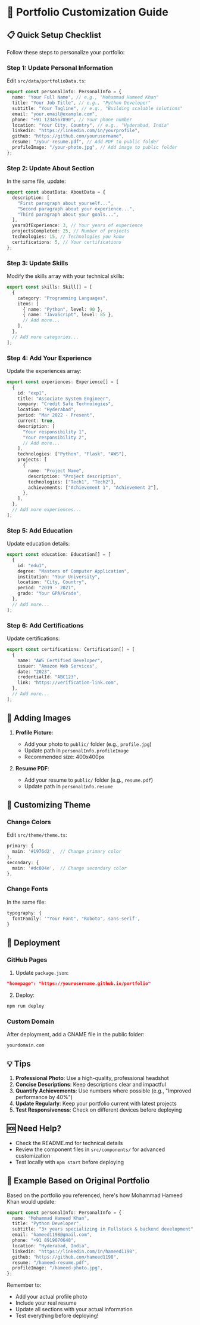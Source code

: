 # 🎨 Portfolio Customization Guide

## 📋 Quick Setup Checklist

Follow these steps to personalize your portfolio:

### Step 1: Update Personal Information

Edit `src/data/portfolioData.ts`:

```typescript
export const personalInfo: PersonalInfo = {
  name: "Your Full Name", // e.g., "Mohammad Hameed Khan"
  title: "Your Job Title", // e.g., "Python Developer"
  subtitle: "Your Tagline", // e.g., "Building scalable solutions"
  email: "your.email@example.com",
  phone: "+91 1234567890", // Your phone number
  location: "Your City, Country", // e.g., "Hyderabad, India"
  linkedin: "https://linkedin.com/in/yourprofile",
  github: "https://github.com/yourusername",
  resume: "/your-resume.pdf", // Add PDF to public folder
  profileImage: "/your-photo.jpg", // Add image to public folder
};
```

### Step 2: Update About Section

In the same file, update:

```typescript
export const aboutData: AboutData = {
  description: [
    "First paragraph about yourself...",
    "Second paragraph about your experience...",
    "Third paragraph about your goals...",
  ],
  yearsOfExperience: 3, // Your years of experience
  projectsCompleted: 25, // Number of projects
  technologies: 15, // Technologies you know
  certifications: 5, // Your certifications
};
```

### Step 3: Update Skills

Modify the skills array with your technical skills:

```typescript
export const skills: Skill[] = [
  {
    category: "Programming Languages",
    items: [
      { name: "Python", level: 90 },
      { name: "JavaScript", level: 85 },
      // Add more...
    ],
  },
  // Add more categories...
];
```

### Step 4: Add Your Experience

Update the experiences array:

```typescript
export const experiences: Experience[] = [
  {
    id: "exp1",
    title: "Associate System Engineer",
    company: "Credit Safe Technologies",
    location: "Hyderabad",
    period: "Mar 2022 - Present",
    current: true,
    description: [
      "Your responsibility 1",
      "Your responsibility 2",
      // Add more...
    ],
    technologies: ["Python", "Flask", "AWS"],
    projects: [
      {
        name: "Project Name",
        description: "Project description",
        technologies: ["Tech1", "Tech2"],
        achievements: ["Achievement 1", "Achievement 2"],
      },
    ],
  },
  // Add more experiences...
];
```

### Step 5: Add Education

Update education details:

```typescript
export const education: Education[] = [
  {
    id: "edu1",
    degree: "Masters of Computer Application",
    institution: "Your University",
    location: "City, Country",
    period: "2019 - 2021",
    grade: "Your GPA/Grade",
  },
  // Add more...
];
```

### Step 6: Add Certifications

Update certifications:

```typescript
export const certifications: Certification[] = [
  {
    name: "AWS Certified Developer",
    issuer: "Amazon Web Services",
    date: "2023",
    credentialId: "ABC123",
    link: "https://verification-link.com",
  },
  // Add more...
];
```

## 📸 Adding Images

1. **Profile Picture**:

   - Add your photo to `public/` folder (e.g., `profile.jpg`)
   - Update path in `personalInfo.profileImage`
   - Recommended size: 400x400px

2. **Resume PDF**:
   - Add your resume to `public/` folder (e.g., `resume.pdf`)
   - Update path in `personalInfo.resume`

## 🎨 Customizing Theme

### Change Colors

Edit `src/theme/theme.ts`:

```typescript
primary: {
  main: '#1976d2',  // Change primary color
},
secondary: {
  main: '#dc004e',  // Change secondary color
},
```

### Change Fonts

In the same file:

```typescript
typography: {
  fontFamily: '"Your Font", "Roboto", sans-serif',
}
```

## 🚀 Deployment

### GitHub Pages

1. Update `package.json`:

```json
"homepage": "https://yourusername.github.io/portfolio"
```

2. Deploy:

```bash
npm run deploy
```

### Custom Domain

After deployment, add a CNAME file in the public folder:

```
yourdomain.com
```

## 💡 Tips

1. **Professional Photo**: Use a high-quality, professional headshot
2. **Concise Descriptions**: Keep descriptions clear and impactful
3. **Quantify Achievements**: Use numbers where possible (e.g., "Improved performance by 40%")
4. **Update Regularly**: Keep your portfolio current with latest projects
5. **Test Responsiveness**: Check on different devices before deploying

## 🆘 Need Help?

- Check the README.md for technical details
- Review the component files in `src/components/` for advanced customization
- Test locally with `npm start` before deploying

## 📝 Example Based on Original Portfolio

Based on the portfolio you referenced, here's how Mohammad Hameed Khan would update:

```typescript
export const personalInfo: PersonalInfo = {
  name: "Mohammad Hameed Khan",
  title: "Python Developer",
  subtitle: "3+ years specializing in Fullstack & backend development",
  email: "hameed1198@gmail.com",
  phone: "+91 8919070648",
  location: "Hyderabad, India",
  linkedin: "https://linkedin.com/in/hameed1198",
  github: "https://github.com/hameed1198",
  resume: "/hameed-resume.pdf",
  profileImage: "/hameed-photo.jpg",
};
```

Remember to:

- Add your actual profile photo
- Include your real resume
- Update all sections with your actual information
- Test everything before deploying!
